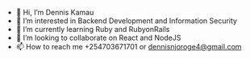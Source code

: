 - 👋 Hi, I’m Dennis Kamau
- 👀 I’m interested in Backend Development and Information Security
- 🌱 I’m currently learning Ruby and RubyonRails  
- 💞️ I’m looking to collaborate on React and NodeJS
- 📫 How to reach me +254703671701 or dennisnjoroge4@gmail.com

<!---
devcamke/devcamke is a ✨ special ✨ repository because its `README.md` (this file) appears on your GitHub profile.
You can click the Preview link to take a look at your changes.
--->
